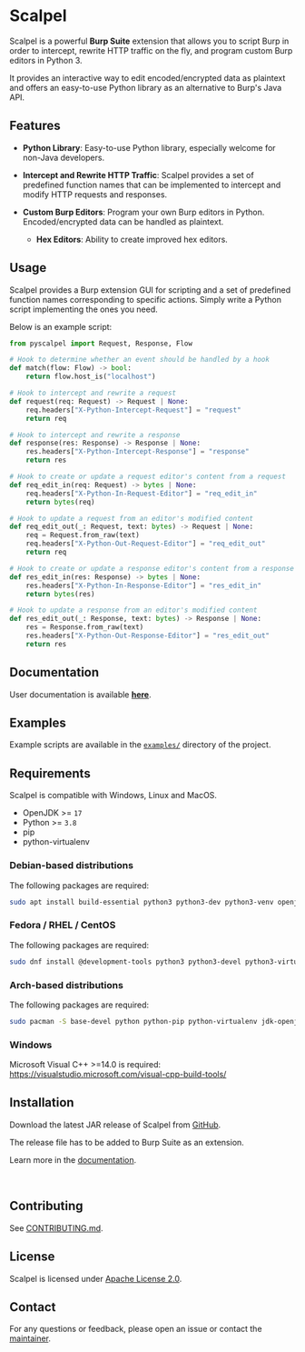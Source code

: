 # Scalpel

Scalpel is a powerful **Burp Suite** extension that allows you to script Burp in order to intercept, rewrite HTTP traffic on the fly, and program custom Burp editors in Python 3.

It provides an interactive way to edit encoded/encrypted data as plaintext and offers an easy-to-use Python library as an alternative to Burp's Java API.

## Features

-   **Python Library**: Easy-to-use Python library, especially welcome for non-Java developers.

-   **Intercept and Rewrite HTTP Traffic**: Scalpel provides a set of predefined function names that can be implemented to intercept and modify HTTP requests and responses.

-   **Custom Burp Editors**: Program your own Burp editors in Python. Encoded/encrypted data can be handled as plaintext.

    -   **Hex Editors**: Ability to create improved hex editors.

## Usage

Scalpel provides a Burp extension GUI for scripting and a set of predefined function names corresponding to specific actions. Simply write a Python script implementing the ones you need.

Below is an example script:

```py
from pyscalpel import Request, Response, Flow

# Hook to determine whether an event should be handled by a hook
def match(flow: Flow) -> bool:
    return flow.host_is("localhost")

# Hook to intercept and rewrite a request
def request(req: Request) -> Request | None:
    req.headers["X-Python-Intercept-Request"] = "request"
    return req

# Hook to intercept and rewrite a response
def response(res: Response) -> Response | None:
    res.headers["X-Python-Intercept-Response"] = "response"
    return res

# Hook to create or update a request editor's content from a request
def req_edit_in(req: Request) -> bytes | None:
    req.headers["X-Python-In-Request-Editor"] = "req_edit_in"
    return bytes(req)

# Hook to update a request from an editor's modified content
def req_edit_out(_: Request, text: bytes) -> Request | None:
    req = Request.from_raw(text)
    req.headers["X-Python-Out-Request-Editor"] = "req_edit_out"
    return req

# Hook to create or update a response editor's content from a response
def res_edit_in(res: Response) -> bytes | None:
    res.headers["X-Python-In-Response-Editor"] = "res_edit_in"
    return bytes(res)

# Hook to update a response from an editor's modified content
def res_edit_out(_: Response, text: bytes) -> Response | None:
    res = Response.from_raw(text)
    res.headers["X-Python-Out-Response-Editor"] = "res_edit_out"
    return res
```

## Documentation

User documentation is available [**here**](https://ambionics.github.io/scalpel/public).

## Examples

Example scripts are available in the [`examples/`](scalpel/src/main/resources/python3-10/samples/) directory of the project.

## Requirements

Scalpel is compatible with Windows, Linux and MacOS.

-   OpenJDK >= `17`
-   Python >= `3.8`
-   pip
-   python-virtualenv

### Debian-based distributions

The following packages are required:

```sh
sudo apt install build-essential python3 python3-dev python3-venv openjdk-17-jdk
```

### Fedora / RHEL / CentOS

The following packages are required:

```sh
sudo dnf install @development-tools python3 python3-devel python3-virtualenv java-17-openjdk-devel
```

### Arch-based distributions

The following packages are required:

```sh
sudo pacman -S base-devel python python-pip python-virtualenv jdk-openjdk
```

### Windows

Microsoft Visual C++ >=14.0 is required:
https://visualstudio.microsoft.com/visual-cpp-build-tools/

## Installation

Download the latest JAR release of Scalpel from [GitHub](https://github.com/ambionics/scalpel/releases).

The release file has to be added to Burp Suite as an extension.

Learn more in the [documentation](https://ambionics.github.io/scalpel/public/overview-installation/).

<br>

## Contributing

See [CONTRIBUTING.md](CONTRIBUTING.md).

## License

Scalpel is licensed under [Apache License 2.0](LICENCE.md).

## Contact

For any questions or feedback, please open an issue or contact the [maintainer](mailto:n.maccary@lexfo.fr).
